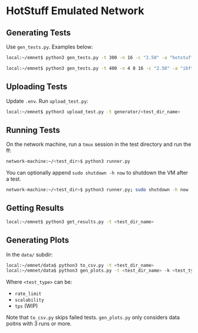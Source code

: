 # HotStuff Emulated Network

## Generating Tests

Use `gen_tests.py`. Examples below:

```bash
local:~/emnet$ python3 gen_tests.py -t 300 -n 16 -c "2.50" -a "hotstuff" "qbft" -r 5mbit 10mbit 20mbit 50mbit
```

```bash
local:~/emnet$ python3 gen_tests.py -t 400 -n 4 8 16 -c "2.50" -a "ibft" "qbft" -d 25 50 100
```

## Uploading Tests

Update `.env`. Run `upload_test.py`:

```bash
local:~/emnet$ python3 upload_test.py -t generator/<test_dir_name>
```

## Running Tests

On the network machine, run a `tmux` session in the test directory and run the ff:

```bash
network-machine:~/<test_dir>$ python3 runner.py
```

You can optionally append `sudo shutdown -h now` to shutdown the VM after a test.

```bash
network-machine:~/<test_dir>$ python3 runner.py; sudo shutdown -h now
```

## Getting Results

```bash
local:~/emnet$ python3 get_results.py -t <test_dir_name>
```

## Generating Plots

In the `data/` subdir:

```bash
local:~/emnet/data$ python3 to_csv.py -t <test_dir_name>
local:~/emnet/data$ python3 gen_plots.py -t <test_dir_name> -k <test_type>
```

Where `<test_type>` can be:

- `rate_limit`
- `scalability`
- `tps` (WIP)

Note that `to_csv.py` skips failed tests. `gen_plots.py` only considers data poitns with 3 runs or more.
